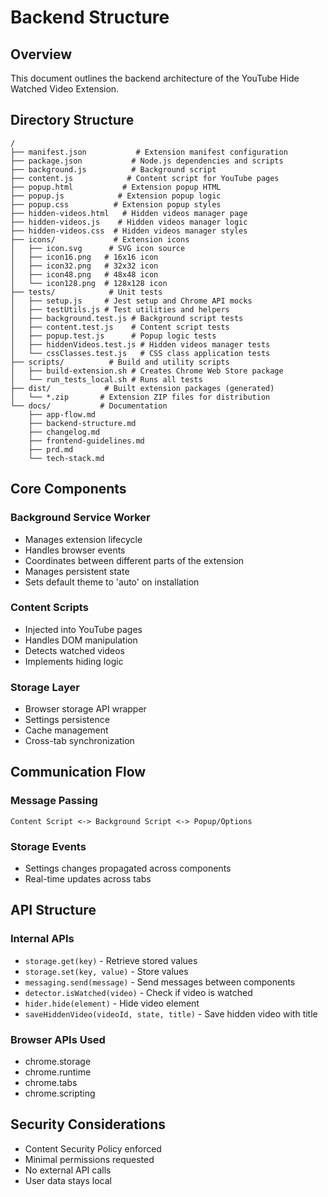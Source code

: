 # Backend Structure

## Overview
This document outlines the backend architecture of the YouTube Hide Watched Video Extension.

## Directory Structure
```
/
├── manifest.json           # Extension manifest configuration
├── package.json           # Node.js dependencies and scripts
├── background.js          # Background script
├── content.js            # Content script for YouTube pages
├── popup.html           # Extension popup HTML
├── popup.js            # Extension popup logic
├── popup.css          # Extension popup styles
├── hidden-videos.html   # Hidden videos manager page
├── hidden-videos.js    # Hidden videos manager logic
├── hidden-videos.css  # Hidden videos manager styles
├── icons/             # Extension icons
│   ├── icon.svg      # SVG icon source
│   ├── icon16.png   # 16x16 icon
│   ├── icon32.png   # 32x32 icon
│   ├── icon48.png   # 48x48 icon
│   └── icon128.png  # 128x128 icon
├── tests/            # Unit tests
│   ├── setup.js     # Jest setup and Chrome API mocks
│   ├── testUtils.js # Test utilities and helpers
│   ├── background.test.js # Background script tests
│   ├── content.test.js    # Content script tests
│   ├── popup.test.js      # Popup logic tests
│   ├── hiddenVideos.test.js # Hidden videos manager tests
│   └── cssClasses.test.js   # CSS class application tests
├── scripts/          # Build and utility scripts
│   ├── build-extension.sh # Creates Chrome Web Store package
│   └── run_tests_local.sh # Runs all tests
├── dist/            # Built extension packages (generated)
│   └── *.zip       # Extension ZIP files for distribution
└── docs/           # Documentation
    ├── app-flow.md
    ├── backend-structure.md
    ├── changelog.md
    ├── frontend-guidelines.md
    ├── prd.md
    └── tech-stack.md
```

## Core Components

### Background Service Worker
- Manages extension lifecycle
- Handles browser events
- Coordinates between different parts of the extension
- Manages persistent state
- Sets default theme to 'auto' on installation

### Content Scripts
- Injected into YouTube pages
- Handles DOM manipulation
- Detects watched videos
- Implements hiding logic

### Storage Layer
- Browser storage API wrapper
- Settings persistence
- Cache management
- Cross-tab synchronization

## Communication Flow

### Message Passing
```
Content Script <-> Background Script <-> Popup/Options
```

### Storage Events
- Settings changes propagated across components
- Real-time updates across tabs

## API Structure

### Internal APIs
- `storage.get(key)` - Retrieve stored values
- `storage.set(key, value)` - Store values
- `messaging.send(message)` - Send messages between components
- `detector.isWatched(video)` - Check if video is watched
- `hider.hide(element)` - Hide video element
- `saveHiddenVideo(videoId, state, title)` - Save hidden video with title

### Browser APIs Used
- chrome.storage
- chrome.runtime
- chrome.tabs
- chrome.scripting

## Security Considerations
- Content Security Policy enforced
- Minimal permissions requested
- No external API calls
- User data stays local